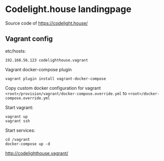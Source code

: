# Codelight.house landingpage

Source code of https://codelight.house/

## Vagrant config

etc/hosts:

```
192.168.56.123 codelighthouse.vagrant
```

Vagrant docker-compose plugin

```
vagrant plugin install vagrant-docker-compose
```

Copy custom docker configuration for vagrant `<root>/provision/vagrant/docker-compose.override.yml` to `<root>/docker-compose.override.yml`

Start vagrant:
```
vagrant up
vagrant ssh
```

Start services:
```
cd /vagrant
docker-compose up -d
```

http://codelighthouse.vagrant/